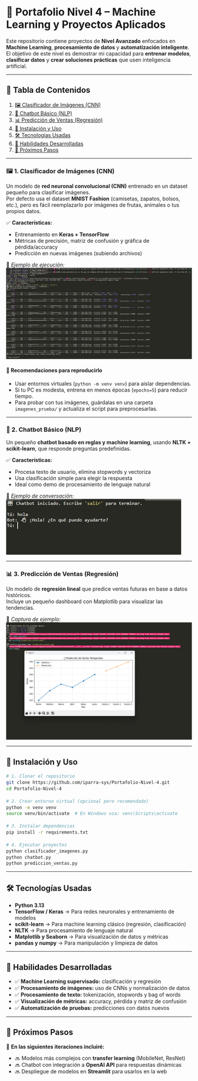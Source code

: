# 🤖 Portafolio Nivel 4 – Machine Learning y Proyectos Aplicados

Este repositorio contiene proyectos de **Nivel Avanzado** enfocados en **Machine Learning**, **procesamiento de datos** y **automatización inteligente**.  
El objetivo de este nivel es demostrar mi capacidad para **entrenar modelos**, **clasificar datos** y **crear soluciones prácticas** que usen inteligencia artificial.

---

## 🧾 Tabla de Contenidos
1. [🖼️ Clasificador de Imágenes (CNN)](#-1-clasificador-de-imágenes-cnn)
2. [💬 Chatbot Básico (NLP)](#-2-chatbot-básico-nlp)
3. [📊 Predicción de Ventas (Regresión)](#-3-predicción-de-ventas-regresión)
4. [🚀 Instalación y Uso](#-instalación-y-uso)
5. [🛠 Tecnologías Usadas](#-tecnologías-usadas)
6. [🎯 Habilidades Desarrolladas](#-habilidades-desarrolladas)
7. [📌 Próximos Pasos](#-próximos-pasos)

---

### 🖼️ 1. Clasificador de Imágenes (CNN)

Un modelo de **red neuronal convolucional (CNN)** entrenado en un dataset pequeño para clasificar imágenes.  
Por defecto usa el dataset **MNIST Fashion** (camisetas, zapatos, bolsos, etc.), pero es fácil reemplazarlo por imágenes de frutas, animales o tus propios datos.

✅ **Características:**
- Entrenamiento en **Keras + TensorFlow**
- Métricas de precisión, matriz de confusión y gráfica de pérdida/accuracy
- Predicción en nuevas imágenes (subiendo archivos)

📸 *Ejemplo de ejecución:*  
![Clasificador de Imágenes](assets/clasificador.png)

#### 🔑 Recomendaciones para reproducirlo
- Usar entornos virtuales (`python -m venv venv`) para aislar dependencias.
- Si tu PC es modesta, entrena en menos épocas (`epochs=5`) para reducir tiempo.
- Para probar con tus imágenes, guárdalas en una carpeta `imagenes_prueba/` y actualiza el script para preprocesarlas.

---

### 💬 2. Chatbot Básico (NLP)

Un pequeño **chatbot basado en reglas y machine learning**, usando **NLTK + scikit-learn**, que responde preguntas predefinidas.

✅ **Características:**
- Procesa texto de usuario, elimina stopwords y vectoriza
- Usa clasificación simple para elegir la respuesta
- Ideal como demo de procesamiento de lenguaje natural

📸 *Ejemplo de conversación:*  
![Chatbot](assets/chatbot.png)

---

### 📊 3. Predicción de Ventas (Regresión)

Un modelo de **regresión lineal** que predice ventas futuras en base a datos históricos.  
Incluye un pequeño dashboard con Matplotlib para visualizar las tendencias.

📸 *Captura de ejemplo:*  
![Predicción de Ventas](assets/regresion.png)

---

## 🚀 Instalación y Uso

```bash
# 1. Clonar el repositorio
git clone https://github.com/iparra-sys/Portafolio-Nivel-4.git
cd Portafolio-Nivel-4

# 2. Crear entorno virtual (opcional pero recomendado)
python -m venv venv
source venv/bin/activate  # En Windows usa: venv\Scripts\activate

# 3. Instalar dependencias
pip install -r requirements.txt

# 4. Ejecutar proyectos
python clasificador_imagenes.py
python chatbot.py
python prediccion_ventas.py

```

--- 

## 🛠 Tecnologías Usadas

- **Python 3.13**
- **TensorFlow / Keras** → Para redes neuronales y entrenamiento de modelos
- **scikit-learn** → Para machine learning clásico (regresión, clasificación)
- **NLTK** → Para procesamiento de lenguaje natural
- **Matplotlib y Seaborn** → Para visualización de datos y métricas
- **pandas y numpy** → Para manipulación y limpieza de datos

---

## 🎯 Habilidades Desarrolladas

- ✅ **Machine Learning supervisado:** clasificación y regresión
- ✅ **Procesamiento de imágenes:** uso de CNNs y normalización de datos
- ✅ **Procesamiento de texto:** tokenización, stopwords y bag of words
- ✅ **Visualización de métricas:** accuracy, pérdida y matriz de confusión
- ✅ **Automatización de pruebas:** predicciones con datos nuevos

---

## 📌 Próximos Pasos

🚀 **En las siguientes iteraciones incluiré:**
- 🔜 Modelos más complejos con **transfer learning** (MobileNet, ResNet)
- 🔜 Chatbot con integración a **OpenAI API** para respuestas dinámicas
- 🔜 Despliegue de modelos en **Streamlit** para usarlos en la web
